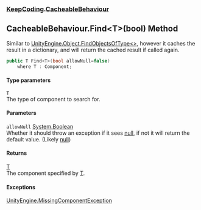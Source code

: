 ### [KeepCoding](KeepCoding.md 'KeepCoding').[CacheableBehaviour](KeepCoding_CacheableBehaviour.md 'KeepCoding.CacheableBehaviour')
## CacheableBehaviour.Find&lt;T&gt;(bool) Method
Similar to [UnityEngine.Object.FindObjectsOfType&lt;&gt;](https://docs.microsoft.com/en-us/dotnet/api/UnityEngine.Object.FindObjectsOfType--1 'UnityEngine.Object.FindObjectsOfType``1'), however it caches the result in a dictionary, and will return the cached result if called again.  
```csharp
public T Find<T>(bool allowNull=false)
    where T : Component;
```
#### Type parameters
<a name='KeepCoding_CacheableBehaviour_Find_T_(bool)_T'></a>
`T`  
The type of component to search for.
  
#### Parameters
<a name='KeepCoding_CacheableBehaviour_Find_T_(bool)_allowNull'></a>
`allowNull` [System.Boolean](https://docs.microsoft.com/en-us/dotnet/api/System.Boolean 'System.Boolean')  
Whether it should throw an exception if it sees [null](https://docs.microsoft.com/en-us/dotnet/csharp/language-reference/keywords/null 'https://docs.microsoft.com/en-us/dotnet/csharp/language-reference/keywords/null'), if not it will return the default value. (Likely [null](https://docs.microsoft.com/en-us/dotnet/csharp/language-reference/keywords/null 'https://docs.microsoft.com/en-us/dotnet/csharp/language-reference/keywords/null'))
  
#### Returns
[T](KeepCoding_CacheableBehaviour_Find_T_(bool).md#KeepCoding_CacheableBehaviour_Find_T_(bool)_T 'KeepCoding.CacheableBehaviour.Find&lt;T&gt;(bool).T')  
The component specified by [T](KeepCoding_CacheableBehaviour_Find_T_(bool).md#KeepCoding_CacheableBehaviour_Find_T_(bool)_T 'KeepCoding.CacheableBehaviour.Find&lt;T&gt;(bool).T').
#### Exceptions
[UnityEngine.MissingComponentException](https://docs.microsoft.com/en-us/dotnet/api/UnityEngine.MissingComponentException 'UnityEngine.MissingComponentException')  
